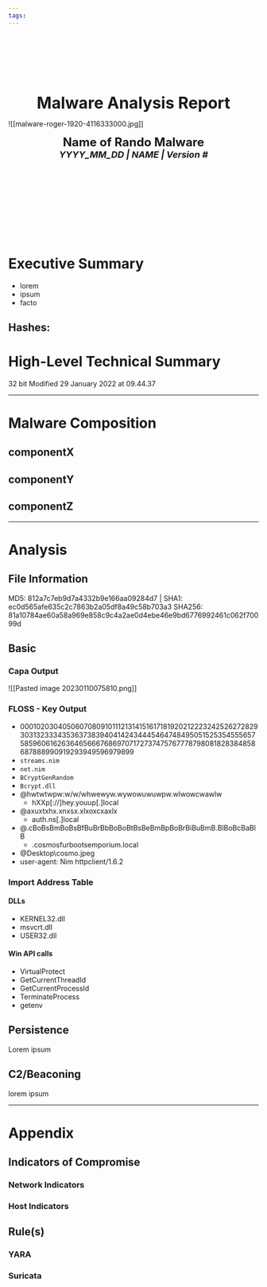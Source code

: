 ```yaml
---
tags: 
---
```

<br>
<br>
<br>
<br>
<br>

<br>
<br>
<center><font size="6"><b>Malware Analysis Report</b></font></center>

![[malware-roger-1920-4116333000.jpg]]
<center><font size = "5"><b>Name of Rando Malware</b></font></center>
<center><font size = "4"><i><b> YYYY_MM_DD  |  NAME  |  Version # </b></i></font></center>
<br>
<br>
<br>
<br>
<br>
<br>
<br>
<br>
<br>

# Executive Summary
* lorem 
* ipsum
* facto

Hashes:
- 

# High-Level Technical Summary
32 bit
Modified 29 January 2022 at 09.44.37

---
# Malware Composition
## componentX

## componentY

## componentZ

---
# Analysis
## File Information
MD5:  812a7c7eb9d7a4332b9e166aa09284d7                                                   |
SHA1:  ec0d565afe635c2c7863b2a05df8a49c58b703a3
SHA256:  81a10784ae60a58a969e858c9c4a2ae0d4ebe46e9bd6776992461c062f70099d                   

## Basic
### Capa Output
![[Pasted image 20230110075810.png]]
### FLOSS - Key Output
- 00010203040506070809101112131415161718192021222324252627282930313233343536373839404142434445464748495051525354555657585960616263646566676869707172737475767778798081828384858687888990919293949596979899
- `streams.nim`
- `net.nim`
- `BCryptGenRandom`
- `Bcrypt.dll`
- @hwtwtwpw:w/w/whwewyw.wywowuwuwpw.wlwowcwawlw
	- hXXp[://]hey.youup[.]local
- @axuxtxhx.xnxsx.xlxoxcxaxlx
	- auth.ns[.]local
- @.cBoBsBmBoBsBfBuBrBbBoBoBtBsBeBmBpBoBrBiBuBmB.BlBoBcBaBlB
	- .cosmosfurbootsemporium.local
- @Desktop\cosmo.jpeg
- user-agent: Nim httpclient/1.6.2

### Import Address Table
#### DLLs
* KERNEL32.dll
* msvcrt.dll
* USER32.dll

#### Win API calls
- VirtualProtect
- GetCurrentThreadId
- GetCurrentProcessId
- TerminateProcess
- getenv

## Persistence
Lorem ipsum

## C2/Beaconing
lorem ipsum

---
# Appendix
## Indicators of Compromise
### Network Indicators

### Host Indicators

## Rule(s)
### YARA

### Suricata